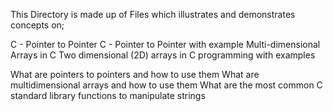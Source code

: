 This Directory is made up of Files which illustrates and demonstrates concepts on;

C - Pointer to Pointer
C - Pointer to Pointer with example
Multi-dimensional Arrays in C
Two dimensional (2D) arrays in C programming with examples

What are pointers to pointers and how to use them
What are multidimensional arrays and how to use them
What are the most common C standard library functions to manipulate strings
